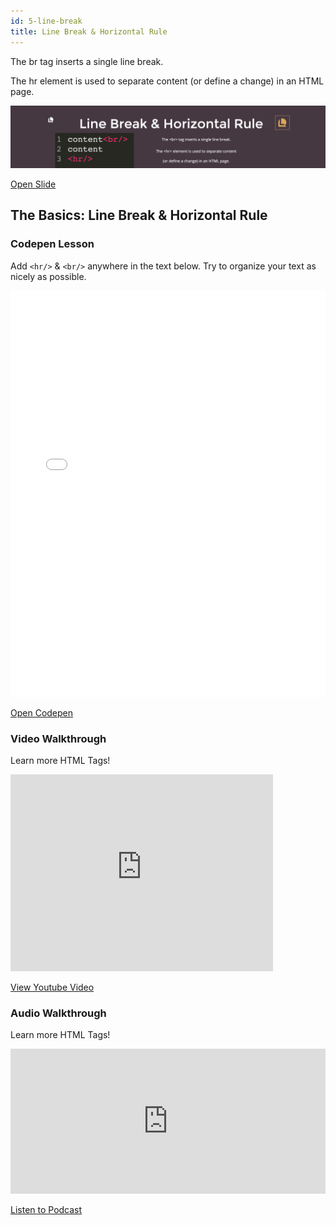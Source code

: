 ```yaml
---
id: 5-line-break
title: Line Break & Horizontal Rule
---
```


<!--############## Intro Section ##############-->

<section class="inner-section">

The br tag inserts a single line break.

The hr element is used to separate content (or define a change) in an HTML page.

<img src="https://raw.githubusercontent.com/lennyroyroy/basics-image/master/linebreak-horizontal.png"/>

<a href="https://slides.com/lennyroyroy/deck#/9" target="_blank" class="button live-button">Open Slide</a>

</section>

<!--############## Title Section ##############-->

<section class="inner-section">

## The Basics: Line Break & Horizontal Rule

</section>

<!--############## Codepen Section ##############-->

<section class="inner-section">

### Codepen Lesson

Add `<hr/>` & `<br/>` anywhere in the text below. Try to organize your text as nicely as possible.

<iframe height="650" style="width: 100%;" scrolling="no" title="The Basics: Line Break & Horizontal Rule" src="//codepen.io/lennyroycodes/embed/preview/XLaPOw/?height=300&theme-id=37020&default-tab=html,result&editable=true" frameborder="no" allowtransparency="true" allowfullscreen="true">
See the Pen <a href='https://codepen.io/lennyroycodes/pen/XLaPOw/'>The Basics: Line Break & Horizontal Rule</a> by lennyroy
(<a href='https://codepen.io/lennyroycodes'>@lennyroycodes</a>) on <a href='https://codepen.io'>CodePen</a>.
</iframe>

<a href="https://codepen.io/lennyroycodes/pen/XLaPOw" target="_blank" class="button live-button">Open Codepen</a>

</section>

<!--############## Youtube Section ##############-->

<section class="inner-section">

### Video Walkthrough

Learn more HTML Tags!

<div class="video-responsive">
    <iframe width="420" height="315" src="https://www.youtube.com/embed/FIk1wBhlpQ4?autoplay=0&rel=0" frameborder="0" allowfullscreen></iframe>
</div>


<a href="https://youtu.be/FIk1wBhlpQ4" target="_blank" class="button live-button">View Youtube Video</a>

</section>

<section class="inner-section">

<!--############## Podcast Section ##############-->

### Audio Walkthrough 

Learn more HTML Tags!

<iframe src="https://open.spotify.com/embed-podcast/episode/2Jg2mCKhjKCi7IrExiTGOy" width="100%" height="232" frameborder="0" allowtransparency="true" allow="encrypted-media"></iframe>

<a href="https://anchor.fm/lennyroy-robles4/episodes/The-Basics-Line-Break--Horizontal-Rule-e4htmd" target="_blank" class="button live-button">Listen to Podcast</a>

</section>

<!--############## Helpful Links Section ##############-->